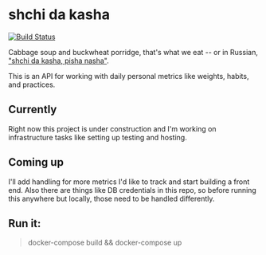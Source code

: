 # shchi da kasha

[![Build Status](https://travis-ci.org/scottcmoore/shchi-da-kasha.svg?branch=master)](https://travis-ci.org/scottcmoore/shchi-da-kasha)

Cabbage soup and buckwheat porridge, that's what we eat -- or in Russian, ["shchi da kasha, pisha nasha"](https://en.wikipedia.org/wiki/Shchi).

This is an API for working with daily personal metrics like weights, habits, and practices.

## Currently
Right now this project is under construction and I'm working on infrastructure tasks like setting up testing and hosting.

## Coming up
I'll add handling for more metrics I'd like to track and start building a front end. Also there are things like DB credentials in this repo, so before running this anywhere but locally, those need to be handled differently.

## Run it:
> docker-compose build && docker-compose up